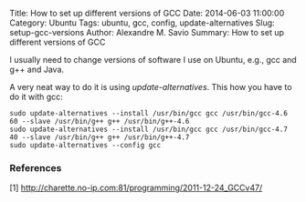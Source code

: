 Title: How to set up different versions of GCC
Date: 2014-06-03 11:00:00
Category: Ubuntu
Tags: ubuntu, gcc, config, update-alternatives
Slug: setup-gcc-versions
Author: Alexandre M. Savio
Summary: How to set up different versions of GCC


I usually need to change versions of software I use on Ubuntu, e.g., gcc and g++ 
and Java.

A very neat way to do it is using *update-alternatives*. This how you have to do it with gcc:

    sudo update-alternatives --install /usr/bin/gcc gcc /usr/bin/gcc-4.6 60 --slave /usr/bin/g++ g++ /usr/bin/g++-4.6
    sudo update-alternatives --install /usr/bin/gcc gcc /usr/bin/gcc-4.7 40 --slave /usr/bin/g++ g++ /usr/bin/g++-4.7
    sudo update-alternatives --config gcc

### References

[1] <http://charette.no-ip.com:81/programming/2011-12-24_GCCv47/>
